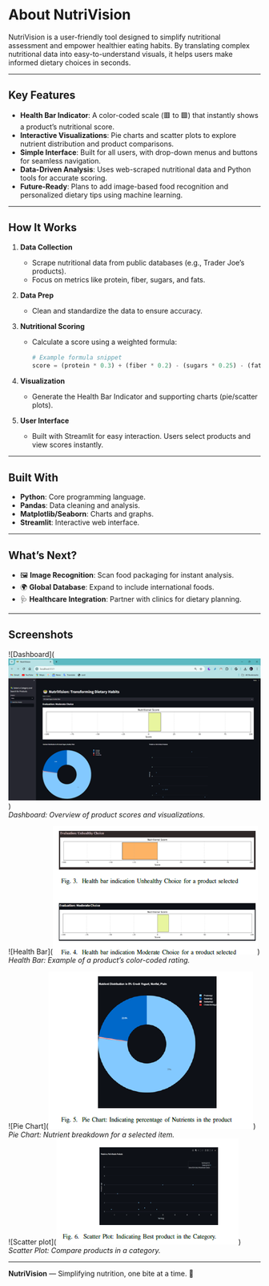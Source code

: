 # About NutriVision  
NutriVision is a user-friendly tool designed to simplify nutritional assessment and empower healthier eating habits. By translating complex nutritional data into easy-to-understand visuals, it helps users make informed dietary choices in seconds.  

---

## Key Features  
- **Health Bar Indicator**: A color-coded scale (🟥 to 🟩) that instantly shows a product’s nutritional score.  
- **Interactive Visualizations**: Pie charts and scatter plots to explore nutrient distribution and product comparisons.  
- **Simple Interface**: Built for all users, with drop-down menus and buttons for seamless navigation.  
- **Data-Driven Analysis**: Uses web-scraped nutritional data and Python tools for accurate scoring.  
- **Future-Ready**: Plans to add image-based food recognition and personalized dietary tips using machine learning.  

---

## How It Works  
1. **Data Collection**  
   - Scrape nutritional data from public databases (e.g., Trader Joe’s products).  
   - Focus on metrics like protein, fiber, sugars, and fats.  

2. **Data Prep**  
   - Clean and standardize the data to ensure accuracy.  

3. **Nutritional Scoring**  
   - Calculate a score using a weighted formula:  
     ```python  
     # Example formula snippet  
     score = (protein * 0.3) + (fiber * 0.2) - (sugars * 0.25) - (fats * 0.25)  
     ```  

4. **Visualization**  
   - Generate the Health Bar Indicator and supporting charts (pie/scatter plots).  

5. **User Interface**  
   - Built with Streamlit for easy interaction. Users select products and view scores instantly.  

---

## Built With  
- **Python**: Core programming language.  
- **Pandas**: Data cleaning and analysis.  
- **Matplotlib/Seaborn**: Charts and graphs.  
- **Streamlit**: Interactive web interface.  

---

## What’s Next?  
- 🖼️ **Image Recognition**: Scan food packaging for instant analysis.  
- 🌍 **Global Database**: Expand to include international foods.  
- 🩺 **Healthcare Integration**: Partner with clinics for dietary planning.  

---

## Screenshots  
<!-- Add images below with proper Markdown syntax -->  
![Dashboard](![alt text](image.png))  
*Dashboard: Overview of product scores and visualizations.*  

![Health Bar](![alt text](image-1.png))  
*Health Bar: Example of a product’s color-coded rating.*  

![Pie Chart](![alt text](image-2.png))  
*Pie Chart: Nutrient breakdown for a selected item.*  
![Scatter plot](![alt text](image-3.png)) 
*Scatter Plot: Compare products in a category.*

---

**NutriVision** — Simplifying nutrition, one bite at a time. 🥗  